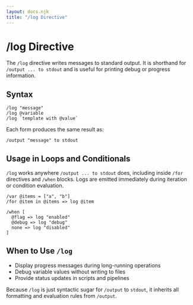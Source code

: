 ```yaml
---
layout: docs.njk
title: "/log Directive"
---
```


# /log Directive

The `/log` directive writes messages to standard output. It is shorthand for `/output ... to stdout` and is useful for printing debug or progress information.

## Syntax

```mlld
/log "message"
/log @variable
/log `template with @value`
```

Each form produces the same result as:

```mlld
/output "message" to stdout
```

## Usage in Loops and Conditionals

`/log` works anywhere `/output ... to stdout` does, including inside `/for` directives and `/when` blocks. Logs are emitted immediately during iteration or condition evaluation.

```mlld
/var @items = ["a", "b"]
/for @item in @items => log @item

/when [
  @flag => log "enabled"
  @debug => log "debug"
  none => log "disabled"
]
```

## When to Use `/log`

- Display progress messages during long-running operations
- Debug variable values without writing to files
- Provide status updates in scripts and pipelines

Because `/log` is just syntactic sugar for `/output` to `stdout`, it inherits all formatting and evaluation rules from `/output`.
